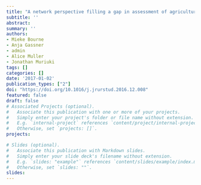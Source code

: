 ```yaml
---
title: "A network perspective filling a gap in assessment of agricultural advisory system performance"
subtitle: ''
abstract:
summary: '' 
authors: 
- Mieke Bourne
- Anja Gassner
- admin
- Alice Muller
- Jonathan Muriuki
tags: []
categories: []
date: '2017-01-02'
publication_types: ["2"]
doi: "https://doi.org/10.1016/j.jrurstud.2016.12.008"
featured: false
draft: false
# Associated Projects (optional).
#   Associate this publication with one or more of your projects.
#   Simply enter your project's folder or file name without extension.
#   E.g. `internal-project` references `content/project/internal-project/index.md`.
#   Otherwise, set `projects: []`.
projects:

# Slides (optional).
#   Associate this publication with Markdown slides.
#   Simply enter your slide deck's filename without extension.
#   E.g. `slides: "example"` references `content/slides/example/index.md`.
#   Otherwise, set `slides: ""`.
slides: 
---
```

